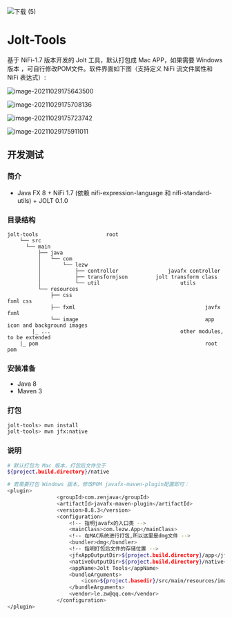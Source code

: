 ![下载 (5)](https://gitee.com/lezww/le.zw/raw/master/img/icon.png)

# Jolt-Tools 

基于 NiFi-1.7 版本开发的 Jolt 工具，默认打包成 Mac APP，如果需要 Windows 版本 ，可自行修改POM文件。软件界面如下图（支持定义 NiFi 流文件属性和 NiFi 表达式）:

![image-20211029175643500](https://gitee.com/lezww/le.zw/raw/master/img/image-20211029175643500.png)

![image-20211029175708136](https://gitee.com/lezww/le.zw/raw/master/img/image-20211029175708136.png)

![image-20211029175723742](https://gitee.com/lezww/le.zw/raw/master/img/image-20211029175723742.png)

![image-20211029175911011](https://gitee.com/lezww/le.zw/raw/master/img/image-20211029175911011.png)

## 开发测试

### 简介

* Java FX 8 + NiFi 1.7 (依赖 nifi-expression-language 和 nifi-standard-utils) + JOLT 0.1.0

### 目录结构

```text
jolt-tools                      root
	└── src
      └── main
          ├── java
          │   └── com
          │       └── lezw
          │           ├── controller				javafx controller
          │           ├── transformjson			jolt transform class
          │           └── util							utils
          └── resources
              ├── css												fxml css
              ├── fxml											javfx fxml
              └── image											app icon and background images
        |_ ...                  						other modules, to be extended
	|_ pom                  									root pom
```

### 安装准备

* Java 8
* Maven 3

### 打包

```bash
jolt-tools> mvn install
jolt-tools> mvn jfx:native
```

### 说明

```bash
# 默认打包为 Mac 版本，打包后文件位于
${project.build.directory}/native

# 若需要打包 Windows 版本，修改POM javafx-maven-plugin配置即可：
<plugin>
                <groupId>com.zenjava</groupId>
                <artifactId>javafx-maven-plugin</artifactId>
                <version>8.8.3</version>
                <configuration>
                    <!-- 指明javafx的入口类 -->
                    <mainClass>com.lezw.App</mainClass>
                    <!-- 在MAC系统进行打包,所以这里是dmg文件 -->
                    <bundler>dmg</bundler>
                    <!-- 指明打包后文件的存储位置 -->
                    <jfxAppOutputDir>${project.build.directory}/app</jfxAppOutputDir>
                    <nativeOutputDir>${project.build.directory}/native</nativeOutputDir>
                    <appName>Jolt Tools</appName>
                    <bundleArguments>
                        <icon>${project.basedir}/src/main/resources/image/icon.icns</icon>
                    </bundleArguments>
                    <vendor>le.zw@qq.com</vendor>
                </configuration>
</plugin>
```
